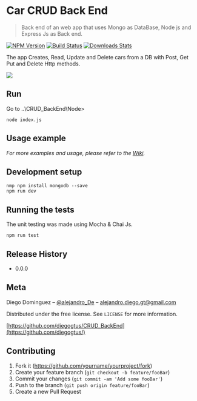 # Car CRUD Back End
> Back end of an web app that uses Mongo as DataBase, Node js and Express Js as Back end. 

[![NPM Version][npm-image]][npm-url]
[![Build Status][travis-image]][travis-url]
[![Downloads Stats][npm-downloads]][npm-url]

The app Creates, Read, Update and Delete cars from a DB with Post, Get Put and Delete Http methods.

![](header.png)

## Run
Go to ..\CRUD_BackEnd\Node>

```
node index.js
```

## Usage example

_For more examples and usage, please refer to the [Wiki][wiki]._

## Development setup

```
nmp npm install mongodb --save
npm run dev
```
## Running the tests

The unit testing was made using Mocha & Chai Js.

```
npm run test
```
## Release History

* 0.0.0

## Meta

Diego Dominguez – [@alejandro_De](https://twitter.com/dbader_org) – alejandro.diego.gt@gmail.com

Distributed under the free license. See ``LICENSE`` for more information.

[https://github.com/diegogtus/CRUD_BackEnd](https://github.com/diegogtus/)

## Contributing

1. Fork it (<https://github.com/yourname/yourproject/fork>)
2. Create your feature branch (`git checkout -b feature/fooBar`)
3. Commit your changes (`git commit -am 'Add some fooBar'`)
4. Push to the branch (`git push origin feature/fooBar`)
5. Create a new Pull Request

<!-- Markdown link & img dfn's -->
[npm-image]: https://img.shields.io/npm/v/datadog-metrics.svg?style=flat-square
[npm-url]: https://npmjs.org/package/datadog-metrics
[npm-downloads]: https://img.shields.io/npm/dm/datadog-metrics.svg?style=flat-square
[travis-image]: https://img.shields.io/travis/dbader/node-datadog-metrics/master.svg?style=flat-square
[travis-url]: https://travis-ci.org/dbader/node-datadog-metrics
[wiki]: https://github.com/yourname/yourproject/wiki

